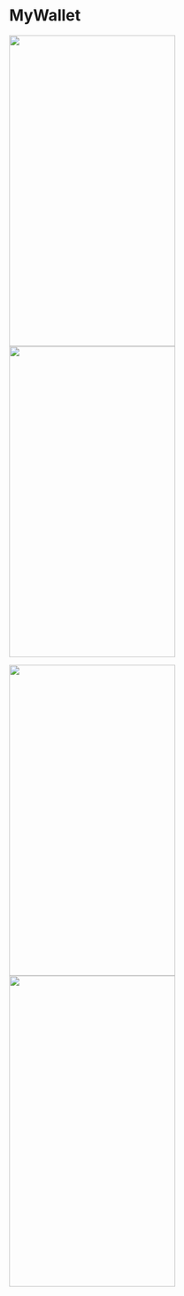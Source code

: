 # MyWallet

<img src="images/login.gif" width="300" height="560"/> <img src="images/home.gif" width="300" height="560"/>

<img src="images/session.gif" width="300" height="560"/> <img src="images/error.gif" width="300" height="560"/>